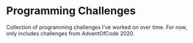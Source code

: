 # Programming Challenges

Collection of programming challenges I've worked on over time. For now, only includes challenges from AdventOfCode 2020.

